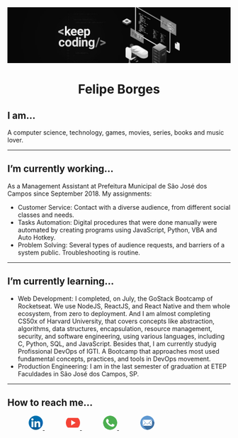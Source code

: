 <div align="center">
  <img width="auto" src="./intro.jpg">
  <h1>Felipe Borges</h1>
</div>

## I am...
A computer science, technology, games, movies, series, books and music lover.
<hr>

## I’m currently working...
As a Management Assistant at Prefeitura Municipal de São José dos Campos since September 2018. My assignments:
- Customer Service: Contact with a diverse audience, from different social classes and needs.
- Tasks Automation: Digital procedures that were done manually were automated by creating programs using JavaScript, Python, VBA and Auto Hotkey.
- Problem Solving: Several types of audience requests, and barriers of a system public. Troubleshooting is routine.
<hr>

## I’m currently learning...
- Web Development: I completed, on July, the GoStack Bootcamp of Rocketseat. We use NodeJS, ReactJS, and React Native and them whole ecosystem, from zero to deployment. And I am almost completing CS50x of Harvard University, that covers concepts like abstraction, algorithms, data structures, encapsulation, resource management, security, and software engineering, using various languages, including C, Python, SQL, and JavaScript. Besides that, I am currently studyig Profissional DevOps of IGTI. A Bootcamp that approaches most used fundamental concepts, practices, and tools in DevOps movement.
- Production Engineering: I am in the last semester of graduation at ETEP Faculdades in São José dos Campos, SP.
<hr>

## How to reach me...

<a href="https://www.linkedin.com/in/felipejsborges">
	<img style="border-radius: 50%; margin-left: 48px" width="32px" src="./assets/linkedin.svg" alt="LinkedIn">
</a>   

<a href="https://www.youtube.com/channel/UC6tN_loxPGOP30LWNbJM7rg">
	<img style="border-radius: 50%; margin-left: 48px" width="32px" src="./assets/youtube.svg" alt="YouTube">
</a>   

<a href="https://wa.me/+55012996477129">
	<img style="border-radius: 50%; margin-left: 48px" width="32px" src="./assets/whatsapp.svg" alt="WhatsApp">
</a>   

<a href="mailto:felipejsborges@outlook.com">
	<img style="border-radius: 50%; margin-left: 48px" width="32px" src="./assets/mail.svg" alt="E-mail">
</a>

<!-- Pendencies
- [ ] - Add emojis
- [ ] - Add badges
- [ ] - Add a Summary
- [ ] - Add Gifs and images
- [ ] - I’m looking to collaborate on ...
- [ ] - I’m looking for help with ...
-->
